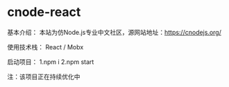# cnode-react

基本介绍：
本站为仿Node.js专业中文社区，源网站地址：https://cnodejs.org/

使用技术栈：
React / Mobx

启动项目：
	1.npm i
	2.npm start

注：该项目正在持续优化中
